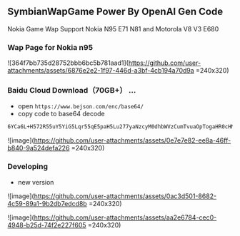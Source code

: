 ## SymbianWapGame Power By OpenAI Gen Code 
Nokia Game Wap  Support Nokia N95 E71 N81 and Motorola V8 V3 E680





### Wap Page for Nokia n95 


![364f7bb735d28752bbb6bc5b781aad1](https://github.com/user-attachments/assets/6876e2e2-1f97-446d-a3bf-4cb194a70d9a =240x320)



### Baidu Cloud Download（70GB+） ...
* open `https://www.bejson.com/enc/base64/`
* copy code to base64 decode 

```bash
6YCa6L+H572R55uY5YiG5Lqr55qE5paH5Lu277yaNzcyM0dhbWVzCumTvuaOpTogaHR0cHM6Ly9wYW4uYmFpZHUuY29tL3MvMWZKUlg3VVQtRXZYdW1SUDRvTXVCY0Eg5o+Q5Y+W56CBOiB1azAwIAotLeadpeiHqueZvuW6pue9keebmOi2hee6p+S8muWRmHYz55qE5YiG5Lqr
```

![image](https://github.com/user-attachments/assets/0e7e7e82-ee8a-46ff-b840-9a524defa226 =240x320)



### Developing
* new version

![image](https://github.com/user-attachments/assets/0ac3d501-8682-4c59-89a1-9b2db7edcd8b =240x320)


![image](https://github.com/user-attachments/assets/aa2e6784-cec0-4948-b25d-74f2e227f605 =240x320)

